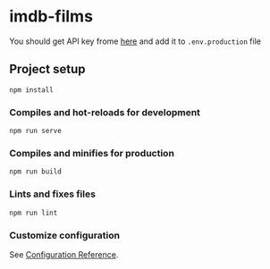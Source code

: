 # imdb-films

You should get API key frome [here](https://www.omdbapi.com/apikey.aspx) and add it to `.env.production` file

## Project setup

```
npm install
```

### Compiles and hot-reloads for development

```
npm run serve
```

### Compiles and minifies for production

```
npm run build
```

### Lints and fixes files

```
npm run lint
```

### Customize configuration

See [Configuration Reference](https://cli.vuejs.org/config/).
